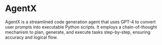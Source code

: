 # AgentX
AgentX is a streamlined code generation agent that uses GPT-4 to convert user prompts into executable Python scripts. It employs a chain-of-thought mechanism to plan, generate, and execute tasks step-by-step, ensuring accuracy and logical flow.
